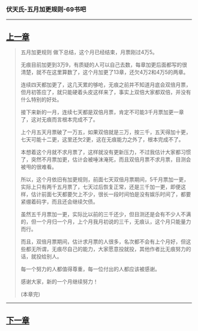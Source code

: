 ### 伏天氏-五月加更规则-69书吧

--------
[上一章](./e85bb54981776c37002e010221c24c2c.md)
--------


>
>
>
>五月加更规则
>做下总结，这个月已经结束，月票刚过4万5。
>
>无痕目前加更到3万9，有质疑的人可以自己去数，每章加更后面都写的很清楚，就不在这里算数了，这个月加更了13章，还欠4万2和4万5的两章。
>
>连续四天都加更了，这几天累的够呛，无痕之前并不知道月底会双倍月票，但月初答应了，就只能硬着头皮这样来了，事实上双倍大家都双倍，并没有什么特别的好处。
>
>接下来新的一月，连续七天都是双倍月票，肯定不可能3千月票加更一章了，这对无痕而言根本完成不了。
>
>上个月五天月票破了一万五，如果双倍就是三万，按三千，五天得加十更，七天可能十二更，这里还欠2更，这在无痕能力之外了，根本完成不了。
>
>本想着这个月就不求月票了，这样就没有更新压力，不过我估计大家都习惯了，突然不月票加更，估计会被唾沫淹死，而且双倍月票不求月票，目测会被甩的很难看。
>
>所以，这个月依旧有加更规则，前面七天双倍月票期间，5千月票加一更，实际上只有两千五月票了，七天过后恢复正常，还是三千加一更，即便这样，估计前面七天都要欠上不少，很长一段时间怕是没有娱乐时间了，都要紧绷着码字，而且还会继续欠债。
>
>虽然五千月票加一更，实际比以前的三千还少，但目测还是会有不少人不满的，但一个月归一个月，上个月我月初说的三千，无痕认，这个月只能量力而行。
>
>而且，双倍月票期间，估计求月票的人很多，名次都不会有上个月好，但这些都无所谓，无痕尽自己的能力，大家愿意投就投，其他作者比无痕努力的话，就投给别人。
>
>每一个努力的人都值得尊重，每一位付出的人都应该被感谢。
>
>感谢大家，新的一个月继续努力！
>
>(本章完)
>
>

--------
[下一章](./9ac10f38d931ce28530446ed25b8f642.md)
--------
